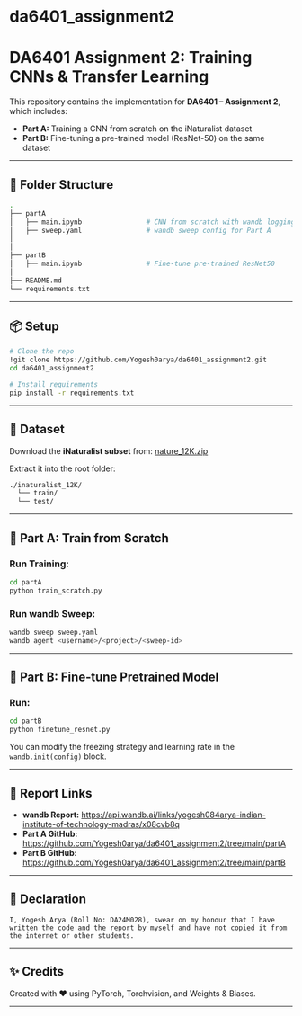 # da6401_assignment2
# DA6401 Assignment 2: Training CNNs & Transfer Learning

This repository contains the implementation for **DA6401 – Assignment 2**, which includes:

- **Part A:** Training a CNN from scratch on the iNaturalist dataset
- **Part B:** Fine-tuning a pre-trained model (ResNet-50) on the same dataset

---

## 📁 Folder Structure

```bash
.
├── partA
│   ├── main.ipynb                # CNN from scratch with wandb logging
│   ├── sweep.yaml                # wandb sweep config for Part A
│   
│
├── partB
│   ├── main.ipynb                # Fine-tune pre-trained ResNet50
│
├── README.md
└── requirements.txt
```

---

## 📦 Setup

```bash
# Clone the repo
!git clone https://github.com/Yogesh0arya/da6401_assignment2.git
cd da6401_assignment2

# Install requirements
pip install -r requirements.txt
```

---

## 📌 Dataset

Download the **iNaturalist subset** from: [nature_12K.zip](https://storage.googleapis.com/wandb_datasets/nature_12K.zip)

Extract it into the root folder:
```bash
./inaturalist_12K/
  └── train/
  └── test/
```

---

## 🚀 Part A: Train from Scratch

### Run Training:
```bash
cd partA
python train_scratch.py
```

### Run wandb Sweep:
```bash
wandb sweep sweep.yaml
wandb agent <username>/<project>/<sweep-id>
```

---

## 🔁 Part B: Fine-tune Pretrained Model

### Run:
```bash
cd partB
python finetune_resnet.py
```

You can modify the freezing strategy and learning rate in the `wandb.init(config)` block.

---

## 🧪 Report Links

- **wandb Report:** https://api.wandb.ai/links/yogesh084arya-indian-institute-of-technology-madras/x08cvb8q
- **Part A GitHub:** https://github.com/Yogesh0arya/da6401_assignment2/tree/main/partA
- **Part B GitHub:** https://github.com/Yogesh0arya/da6401_assignment2/tree/main/partB

---

## 🧾 Declaration

```
I, Yogesh Arya (Roll No: DA24M028), swear on my honour that I have written the code and the report by myself and have not copied it from the internet or other students.
```

---

## ✨ Credits

Created with ❤️ using PyTorch, Torchvision, and Weights & Biases.

---
